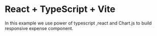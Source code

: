 # React + TypeScript + Vite

In this example we use power of typescript ,react and Chart.js to build responsive expense component.
